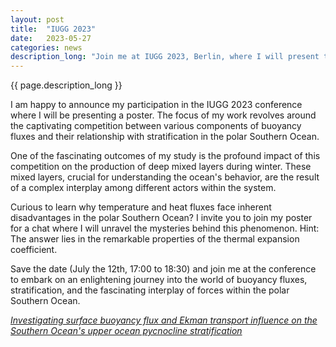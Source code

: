 ```yaml
---
layout: post
title:  "IUGG 2023"
date:   2023-05-27
categories: news
description_long: "Join me at IUGG 2023, Berlin, where I will present the intriguing dynamics of buoyancy fluxes and stratification in the Polar Southern Ocean!"
---
```


{{ page.description_long }}


I am happy to announce my participation in the IUGG 2023 conference where I will be
presenting a poster. The focus of my work revolves around
the captivating competition between various components of buoyancy fluxes
and their relationship with stratification in the polar Southern Ocean.

One of the fascinating outcomes of my study is the profound impact of this
competition on the production of deep mixed layers during winter.
These mixed layers, crucial for understanding the ocean's behavior,
are the result of a complex interplay among different actors within the system.

Curious to learn why temperature and heat fluxes face inherent
disadvantages in the polar Southern Ocean? I invite you to join my poster for a
chat where I will unravel the mysteries behind this phenomenon.
Hint: The answer lies in the remarkable properties of the thermal expansion coefficient.

Save the date (July the 12th, 17:00 to 18:30)
and join me at the conference to embark on an enlightening journey into
the world of buoyancy fluxes, stratification,
and the fascinating interplay of forces within the polar Southern Ocean.

[*Investigating surface buoyancy flux and Ekman transport influence on the Southern Ocean's upper ocean pycnocline stratification*](https://iugg2023.floq.live/event/IUGG23/search?objectClass=programelement&objectId=645caeb3766b068393736ae1&type=detail)
